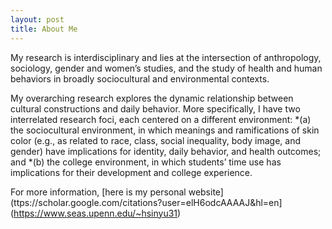 ```yaml
---
layout: post
title: About Me
---
```



My research is interdisciplinary and lies at the intersection of anthropology, sociology, gender and women’s studies, and the study of health and human behaviors in broadly sociocultural and environmental contexts. 

My overarching research explores the dynamic relationship between cultural constructions and daily behavior. More specifically, I have two interrelated research foci, each centered on a different environment: 
*(a) the sociocultural environment, in which meanings and ramifications of skin color (e.g., as related to race, class, social inequality, body image, and gender) have implications for identity, daily behavior, and health outcomes; and 
*(b) the college environment, in which students’ time use has implications for their development and college experience.

For more information, [here is my personal website](ttps://scholar.google.com/citations?user=elH6odcAAAAJ&hl=en](https://www.seas.upenn.edu/~hsinyu31)

